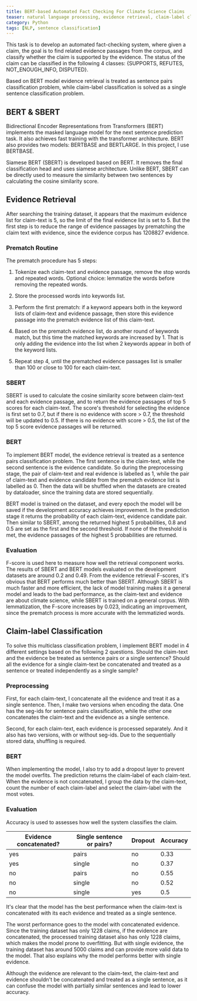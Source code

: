 ```yaml
---
title: BERT-based Automated Fact Checking For Climate Science Claims
teaser: natural language processing, evidence retrieval, claim-label classification
category: Python
tags: [NLP, sentence classification]
---
```


This task is to develop an automated fact-checking system, where given a claim, the goal is to find related evidence passages from the corpus, and classify whether the claim is supported by the evidence. The status of the claim can be classified in the following 4 classes: {SUPPORTS, REFUTES, NOT_ENOUGH_INFO, DISPUTED}.

Based on BERT model evidence retrieval is treated as sentence pairs classification problem, while claim-label classification is
solved as a single sentence classification problem.

## BERT & SBERT

Bidirectional Encoder Representations from Transformers (BERT) implements the masked language model for the next sentence prediction task. It also achieves fast training with the transformer architecture. BERT also provides two models: BERTBASE and BERTLARGE. In this project, I use BERTBASE.

Siamese BERT (SBERT) is developed based on BERT. It removes the final classification head and uses siamese architecture. Unlike BERT, SBERT can be directly used to measure the similarity between two sentences by calculating the cosine similarity score.

## Evidence Retrieval

After searching the training dataset, it appears that the maximum evidence list for claim-text is 5, so the limit of the final
evidence list is set to 5. But the first step is to reduce the range of evidence passages by prematching the claim text with evidence, since the evidence corpus has 1208827 evidence.

### Prematch Routine

The prematch procedure has 5 steps:

1. Tokenize each claim-text and evidence passage, remove the stop words and repeated words. Optional choice: lemmatize the words before removing the repeated words.
  
2. Store the processed words into keywords list. 

3. Perform the first prematch: if a keyword appears both in the keyword lists of claim-text and evidence passage, then store this evidence passage into the prematch evidence list of this claim-text.

4. Based on the prematch evidence list, do another round of keywords match, but this time the matched keywords are increased by 1. That is only adding the evidence into the list when 2 keywords appear in both of the keyword lists.

5. Repeat step 4, until the prematched evidence passages list is smaller than 100 or close to 100 for each claim-text. 

### SBERT

SBERT is used to calculate the cosine similarity score between claim-text and each evidence passage, and to return the evidence passages of top 5 scores for each claim-text. The score's threshold for selecting the evidence is first set to 0.7, but if there is no evidence with score > 0.7, the threshold will be updated to 0.5. If there is no evidence with score > 0.5, the list of the top 5 score evidence passages will be returned.

### BERT

To implement BERT model, the evidence retrieval is treated as a sentence pairs classification problem. The first sentence is the claim-text, while the second sentence is the evidence candidate. So during the preprocessing stage, the pair of claim-text and real evidence is labelled as 1, while the pair of claim-text and evidence candidate from the prematch evidence list is labelled as 0. Then the data will be shuffled when the datasets are created by dataloader, since the training data are stored sequentially.

BERT model is trained on the dataset, and every epoch the model will be saved if the development accuracy achieves improvement. In the prediction stage it returns the probability of each claim-text, evidence candidate pair. Then similar to SBERT, among the returned highest 5 probabilities, 0.8 and 0.5 are set as the first and the second threshold. If none of the threshold is met, the evidence passages of the highest 5 probabilities are returned.

### Evaluation

F-score is used here to measure how well the retrieval component works. The results of SBERT and BERT models evaluated on the development datasets are around 0.2 and 0.49. From the evidence retrieval F-scores, it's obvious that BERT performs much better than SBERT. Although SBERT is much faster and more efficient, the lack of model training makes it a general model and leads to the bad performance, as the claim-text and evidence are about climate science, while SBERT is trained on a general corpus. With lemmatization, the F-score increases by 0.023, indicating an improvement, since the prematch process is more accurate with the lemmatizied words.

## Claim-label Classification

To solve this multiclass classification problem, I implement BERT model in 4 different settings based on the following 2 questions. Should the claim-text and the evidence be treated as sentence pairs or a single sentence? Should all the evidence for a single claim-text be concatenated and treated as a sentence or treated independently as a single sample?

### Preprocessing

First, for each claim-text, I concatenate all the evidence and treat it as a single sentence. Then, I make two versions when encoding the data. One has the seg-ids for sentence pairs classification, while the other one concatenates the claim-text and the evidence as a single sentence.

Second, for each claim-text, each evidence is processed separately. And it also has two versions, with or without seg-ids. Due to the sequentially stored data, shuffling is required. 

### BERT

When implementing the model, I also try to add a dropout layer to prevent the model overfits. The prediction returns the claim-label of each claim-text. When the evidence is not concatenated, I group the data by the claim-text, count the number of each claim-label and select the claim-label with the most votes.

### Evaluation

Accuracy is used to assesses how well the system classifies the claim.

| Evidence concatenated?   | Single sentence or pairs?   | Dropout   | Accuracy |
| ------------------------ | --------------------------- | --------- | -------- |
| yes                      | pairs                       | no        | 0.33     |
| yes                      | single                      | no        | 0.37     |
| no                       | pairs                       | no        | 0.55     |
| no                       | single                      | no        | 0.52     |
| no                       | single                      | yes       | 0.5      |

It's clear that the model has the best performance when the claim-text is concatenated with its each evidence and treated as a single sentence.

The worst performance goes to the model with concatenated evidence. Since the training dataset has only 1228 claims, if the evidence are concatenated, the processed training dataset also has only 1228 claims, which makes the model prone to overfitting. But with single evidence, the training dataset has around 5000 claims and can provide more valid data to the model. That also explains why the model performs better with single evidence.

Although the evidence are relevant to the claim-text, the claim-text and evidence shouldn't be concatenated and treated as a single sentence, as it can confuse the model with partially similar sentences and lead to lower accuracy.